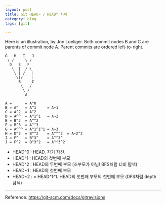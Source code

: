 ```yaml
---
layout: post
title: Git HEAD~ / HEAD^ 차이
category: blog
tags: [git]

---
```


Here is an illustration, by Jon Loeliger. Both commit nodes B and C are parents of commit node A. Parent commits are ordered left-to-right.

<!-- more -->

```
G   H   I   J
 \ /     \ /
  D   E   F
   \  |  / \
    \ | /   |
     \|/    |
      B     C
       \   /
        \ /
         A
```

```
A =      = A^0
B = A^   = A^1     = A~1
C = A^2  = A^2
D = A^^  = A^1^1   = A~2
E = B^2  = A^^2
F = B^3  = A^^3
G = A^^^ = A^1^1^1 = A~3
H = D^2  = B^^2    = A^^^2  = A~2^2
I = F^   = B^3^    = A^^3^
J = F^2  = B^3^2   = A^^3^2
```

- HEAD^0 : HEAD. 자기 자신.
- HEAD^1 : HEAD의 첫번째 부모
- HEAD^2 : HEAD의 두번째 부모 (조부모가 아님! BFS처럼 너비 탐색)
- HEAD~1 : HEAD의 첫번째 부모
- HEAD~2 : = HEAD^1^1. HEAD의 첫번째 부모의 첫번째 부모 (DFS처럼 depth 탐색)

---

Reference: <https://git-scm.com/docs/gitrevisions>